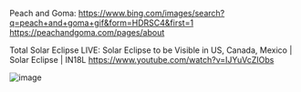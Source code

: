 Peach and Goma:
https://www.bing.com/images/search?q=peach+and+goma+gif&form=HDRSC4&first=1
https://peachandgoma.com/pages/about

Total Solar Eclipse LIVE: Solar Eclipse to be Visible in US, Canada, Mexico | Solar Eclipse | IN18L
https://www.youtube.com/watch?v=IJYuVcZIObs

![image](https://github.com/ewdlop/ewdlop/assets/25368970/1025587a-85fb-4283-be74-f986752c835b)
